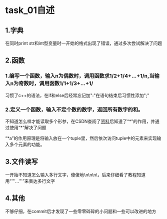 # task_01自述
## 1.字典
 在同时print str和int型变量时一开始的格式出现了错误，通过多次尝试解决了问题

## 2.函数

### 1.编写一个函数，输入n为偶数时，调用函数求1/2+1/4+...+1/n,当输入n为奇数时，调用函数1/1+1/3+...+1/

习惯了c++的语法，在if和else后经常忘记加":"在语句结束后习惯性添加";"

### 2.定义一个函数，输入不定个数的数字，返回所有数字的和。
不知道怎么样才能读取多个形参，在CSDN查阅了[资料](https://blog.csdn.net/u012102306/article/details/52250028)后知道了“\*”的作用，并通过使用“\*”解决了问题

“\*a”的作用原理是将输入放在一个tuple里，然后依次访问tuple中的元素来实现输入多个元素的功能。

## 3.文件读写

一开始不知道怎么输入多行文字，傻傻地\n\n\n\，后来仔细看了教程知道用“'''...'''”来表达多行文字

## 4.其他

不够仔细，在commit后才发现了一些零零碎碎的小问题和一些可以改进的地方
